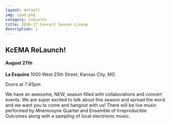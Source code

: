 ```yaml
---
layout: default
img: ipad.png
category: Concerts
title: 2016-17 Concert Season Lineup
description: |
---
```


## KcEMA ReLaunch! ##


#### August 27th ####

**La Esquina**
1000 West 25th Street, Kansas City, MO

Doors at 7:45pm

We have an awesome, NEW, season filled with collaborations and concert events. We are super excited to talk about this season and spread the word and we want you to come and hangout with us! There will be live music performed by Mnemosyne Quartet and Ensemble of Irreproducible Outcomes along with a sampling of local electrionic music. 